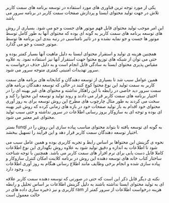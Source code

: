  
یکی از مورد توجه ترین فناوری های مورد استفاده در توسعه برنامه های سمت کاربر تلاش
در جهت تولید محتوای ایستا و پردازش صفحات سمت کاربر در برنامه سرور می باشد

این امر موجب تولید محتوای قابل فهم موتور های جست و جو می شود. بسیاری از روش های
توسعه برنامه های سمت کاربر به گونه ای بوده که محتوای آنها به طور کامل توسط موتور
ها جست و جو نمایه نشده و در تاثیر نامناسبی در رتبه بندی این برنامه ها توسط موتور
جست و جو می گذارد.

همچنین هزینه ی تولید و استقرار محتوای ایستا به دلیل ماهیت آنها بسیار کمتر بوده و
حتی می توان از شبکه های توزیع محتوا حهت استقرار آنها نیز استفاده نمود. به علاوه
مقیاس پذیری محتوای ایستا به سادگی قایل انجام است و به دلیل حذف درخواست به سرور
تهدیدات امنیتی کمتری متوجه سرور می شود.

همین عوامل سبب شد تا بسیاری از توسعه دهندگان و کتابخانه های برنامه های سمت کاربر
به سمت تولید این نوع محتوا کوچ کنند در حالی که توسعه دهندگان برنامه های سمت سرور
دید خاصی در رابطه با این راهکار نداشته و محتوای های غیر بهینه ای را در اختیار
برنامه های سمت کاربر قرار می دادند و روند تولید و توسعه این محتوا را کند و سخت
می کردند به طور مثال چارچوب های مطرح این روش توسعه برای به روز آوری محتوای خود
اقدام به باز تولید صفحات خود در بازه های زمانی کرده که روش غیر بهینه ای بوده و
توجه ای به سازوکار بروز رسانی اطلاعات در سرور نداشته و حتی سبب تولید محتوای غیر
معتبر می شود.

بستر funql به گونه ای توسعه یافته تا بتواند محتوای مناسب پیاده سازی این روش را
در اختیار توسعه دهندگان سمت کاربر قرار دهد و این فرآیند را تسهیل ببخشد.

نحوه ی گزینش این محتواها بر اساس رابط و تجربه کاربری بوده و همین عامل سبب می شود
تا اطلاعات به اندازه و دقیق تولید شود به علاوه روش نگهداری این نوع اطلاعات کاملا
قابل دست یابی برای نرم افزار های سمت کاربر می باشد. همچنین با توجه شناخت ساختار
کتاب خانه های توسعه دهنده این روش در برنامه کلاینت امکان کنترل سازوکار و پیاده
سازی شده و انجام برخی وظایف مانند اطلاع رسانی هنگام به روز آوری اطلاعات و… وجود
دارد.

نکته ی دیگر قابل ذکر این است که حتی در صورتی که توسعه دهنده سمت کاربر علاقه ای
به تولید محتوای ایستا نداشته باشند به دلیل گزینش اطلاعات بر اساس تحلیل و رابطه
کاربری و نیز ذخیره سازی داده های در ram هزینه درخواست اطلاعات از سرور کمتر از
حالت معمول است

